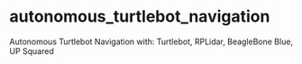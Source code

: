 # autonomous_turtlebot_navigation
Autonomous Turtlebot Navigation with: Turtlebot, RPLidar, BeagleBone Blue, UP Squared
